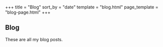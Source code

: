 +++
title = "Blog"
sort_by = "date"
template = "blog.html"
page_template = "blog-page.html"
+++

## Blog

These are all my blog posts.

